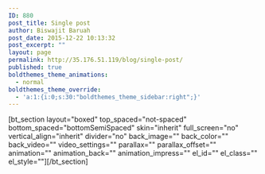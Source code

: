 ```yaml
---
ID: 880
post_title: Single post
author: Biswajit Baruah
post_date: 2015-12-22 10:13:32
post_excerpt: ""
layout: page
permalink: http://35.176.51.119/blog/single-post/
published: true
boldthemes_theme_animations:
  - normal
boldthemes_theme_override:
  - 'a:1:{i:0;s:30:"boldthemes_theme_sidebar:right";}'
---
```

[bt_section layout="boxed" top_spaced="not-spaced" bottom_spaced="bottomSemiSpaced" skin="inherit" full_screen="no" vertical_align="inherit" divider="no" back_image="" back_color="" back_video="" video_settings="" parallax="" parallax_offset="" animation="" animation_back="" animation_impress="" el_id="" el_class="" el_style=""][/bt_section]